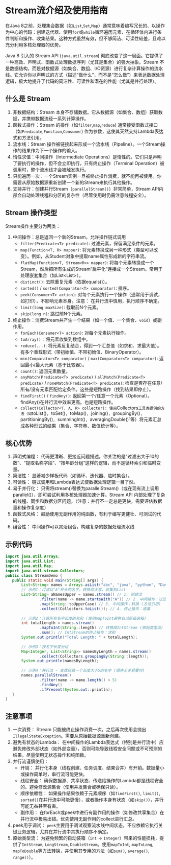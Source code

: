 # Stream流介绍及使用指南

在Java 8之前，处理集合数据（如`List`,`Set`,`Map`）通常意味着编写冗长的、以操作为中心的代码：创建迭代器、使用`for`或`while`循环遍历元素、在循环体内进行条件判断和操作、收集结果。这种方式虽然有效，但不够简洁、可读性较差，且难以充分利用多核处理器的优势。

Java 8 引入的 Stream API (`java.util.stream`) 彻底改变了这一局面。它提供了一种高效、声明式、函数式处理数据序列（尤其是集合）的强大抽象。Stream 不是数据结构，而是对数据源（如集合、数组、I/O资源）进行复杂计算操作的流水线。它允许你以声明式的方式（描述“做什么”，而不是“怎么做”）来表达数据处理逻辑，极大地提升了代码的简洁性、可读性和潜在的性能（尤其是并行处理）。

## 什么是 Stream
1. 非数据结构：Stream 本身不存储数据。它从数据源（如集合、数组）获取数据，并携带数据流经一系列计算操作。
2. 函数式操作：Stream 的操作（如`filter`,`map`,`reduce`) 通常接受函数式接口（如`Predicate`,`Function`,`Consumer`) 作为参数，这使其天然支持Lambda表达式和方法引用。
3. 流水线：Stream 操作被链接起来形成一个流水线（Pipeline）。一个Stream操作的结果作为下一个操作的输入。
4. 惰性求值：中间操作（Intermediate Operations）是惰性的。它们只是声明了要执行的操作，但不会立即执行。只有终止操作（Terminal Operation）被调用时，整个流水线才会被触发执行。
5. 只能遍历一次：一个Stream实例一旦被终止操作消费，就不能再被使用。你需要从原始数据源重新创建一个新的Stream来执行其他操作。
6. 支持并行：创建并行Stream（`parallelStream()`）非常简单，Stream API内部会自动处理线程和分区的复杂性（尽管使用时仍需注意线程安全）。

## Stream 操作类型
Stream操作主要分为两类：
1. 中间操作：总是返回一个新的Stream，允许操作链式调用
   - `filter(Predicate<T> predicate)`: 过滤元素，保留满足条件的元素。
   - `map(Function<T, R> mapper)`: 将元素转换成另一种形式（类型可以改变）。例如，从Student对象中提取name属性形成新的字符串流。
   - `flatMap(Function<T, Stream<R>> mapper)`: 将每个元素转换成一个Stream，然后把所有生成的Stream“扁平化”连接成一个Stream。常用于处理嵌套集合（如List<List<String>>）。
   - `distinct()`: 去除重复元素（依据equals()）。
   - `sorted()` / `sorted(Comparator<T> comparator)`: 排序。
   - `peek(Consumer<T> action)`: 对每个元素执行一个操作（通常用于调试，如打印），不影响元素本身。注意： 在并行流中慎用，执行顺序不确定。
   - `limit(long maxSize)`: 截取前N个元素。
   - `skip(long n)`: 跳过前N个元素。
2. 终止操作：消费Stream并产生一个结果（如一个值、一个集合、`void`）或副作用。
   - `forEach(Consumer<T> action)`: 对每个元素执行操作。
   -  `toArray() `: 将元素收集到数组中。
   - `reduce(...)`: 将元素反复结合，得到一个汇总值（如求和、求最大值）。有多个重载形式（带初始值、不带初始值、BinaryOperator）。
   - `min(Comparator<T> comparator)` / `max(Comparator<T> comparator)`: 返回最小/最大元素（基于比较器）。
   - `count()`: 返回元素数量。
   - `anyMatch(Predicate<T> predicate)` / `allMatch(Predicate<T> predicate)` / `noneMatch(Predicate<T> predicate)`: 检查是否存在任意/所有/没有元素匹配给定条件。这些是短路操作（找到结果即停止）。
   - `findFirst()` / `findAny()`: 返回第一个/任意一个元素（Optional<T>）。findAny()在并行流中效率更高。也是短路操作。
   - `collect(Collector<T, A, R> collector): 使用`Collectors`工具类提供的方法（如`toList()`, `toSet()`, `toMap()`, `joining()`, `groupingBy()`, `partitioningBy()`, `summingInt()`, `averagingDouble()`等）将元素汇总成各种形式的结果（集合、字符串、数值统计等）。

## 核心优势
1. 声明式编程： 代码更清晰、更接近问题描述。你关注的是“过滤出大于10的数”、“提取名称字段”、“按年龄分组”这样的逻辑，而不是循环索引和临时变量。
2. 简洁性： 显著减少样板代码（如循环、迭代器、临时集合）。
3. 可读性： 链式调用和Lambda表达式使数据处理逻辑一目了然。
4. 易于并行化： 只需将stream()替换为parallelStream()（或在现有流上调用parallel()），即可尝试利用多核处理器加速计算。Stream API 内部处理了复杂的线程、同步和数据分区问题。（注意：并行不一定总是更快，需要评估数据量和操作复杂度）
5. 函数式风格： 鼓励使用无副作用的纯函数，有利于编写更健壮、可测试的代码。
6. 组合性： 中间操作可以灵活组合，构建复杂的数据处理流水线

## 示例代码
 ```java
import java.util.Arrays;
import java.util.List;
import java.util.Map;
import java.util.stream.Collectors;
public class StreamDemo {
    public static void main(String[] args) {
        List<String> names = Arrays.asList("abc", "java", "python", "David", "Anna", "Edward");        
        // 示例1：过滤以"A"开头的名字，转换成大写，收集到List        
        List<String> aNamesUpper = names.stream() // 1. 创建流
                .filter(name -> name.startsWith("A")) // 2. 中间操作：过滤                
                .map(String::toUpperCase) // 3. 中间操作：转换 (方法引用)
                .collect(Collectors.toList()); // 4. 终止操作：收集         
        
        // 示例2：计算所有名字长度的总和 (使用mapToInt避免自动拆箱装箱)        
        int totalLength = names.stream()                
                .mapToInt(String::length) // 转换成IntStream (原始类型流)
                .sum(); // IntStream的终止操作：求和
        System.out.println("Total Length: " + totalLength);        
        
        // 示例3：按名字长度分组       
        Map<Integer, List<String>> namesByLength = names.stream()                
                .collect(Collectors.groupingBy(String::length));
        System.out.println(namesByLength);        
        
        // 示例4：并行流 - 查找任意一个长度大于5的名字 (顺序无关紧要时)        
        names.parallelStream()                
                .filter(name -> name.length() > 5)                
                .findAny()                
                .ifPresent(System.out::println);     
    }
}
```

## 注意事项

1. 一次消费： Stream 只能被终止操作消费一次。之后再次使用会抛出`IllegalStateException`。需要从原始数据源重新创建。
2. 避免有状态的Lambda： 在中间操作的Lambda表达式（特别是并行流中）应避免修改外部状态（如外部变量），否则可能导致线程安全问题或不可预测的结果。尽量使用无状态操作和纯函数。
3. 并行流谨慎使用：
   - 开销： 并行化本身（线程创建、任务调度、结果合并）有开销。数据量小或操作简单时，串行流可能更快。
   - 线程安全： 确保数据源、共享状态、传递给操作的Lambda都是线程安全的。避免修改源集合（使用并发集合或确保只读）。
   - 顺序依赖性： 如果操作结果依赖于元素顺序（如`findFirst()`, `limit()`, `sorted()`在并行流中可能更慢），或者操作本身有状态（如`skip()`），并行可能无益甚至有害。
   - 副作用： 在forEach或peek中进行有副作用的操作（如修改共享集合）在并行流中极易出错。优先使用无副作用的collect进行汇总。
4. peek用于调试： `peek`主要用于调试观察流水线中间状态，不应依赖它执行关键业务逻辑，尤其在并行流中其执行顺序不确定。
5. 原始类型流： 为避免频繁的自动装箱（`int` -> `Integer`）带来的性能损耗，提供了`IntStream`, `LongStream`, `DoubleStream`。使用`mapToInt`, `mapToLong`, `mapToDouble`等方法转换，并使用其专用的方法（如`sum()`, `average()`, `range()`）。


